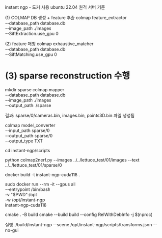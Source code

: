 instant ngp - 도커 사용 
ubuntu 22.04 원격 서버 기준 

(1) COLMAP DB 생성 + feature 추출
colmap feature_extractor \
  --database_path database.db \
  --image_path ./images \
  --SiftExtraction.use_gpu 0

(2) feature 매칭
colmap exhaustive_matcher \
  --database_path database.db \
  --SiftMatching.use_gpu 0

# (3) sparse reconstruction 수행
mkdir sparse
colmap mapper \
  --database_path database.db \
  --image_path ./images \
  --output_path ./sparse

결과:
sparse/0/cameras.bin, images.bin, points3D.bin 파일 생성됨

colmap model_converter \
  --input_path sparse/0 \
  --output_path sparse/0 \
  --output_type TXT

cd instant-ngp/scripts

python colmap2nerf.py --images ../../lettuce_test/01/images --text ../../lettuce_test/01/sparse/0

docker build -t instant-ngp-cuda118 .

sudo docker run --rm -it --gpus all \
  --entrypoint /bin/bash \
  -v "$PWD":/opt \
  -w /opt/instant-ngp \
  instant-ngp-cuda118

cmake . -B build
cmake --build build --config RelWithDebInfo -j $(nproc)

실행
./build/instant-ngp --scene /opt/instant-ngp/scripts/transforms.json --no-gui
